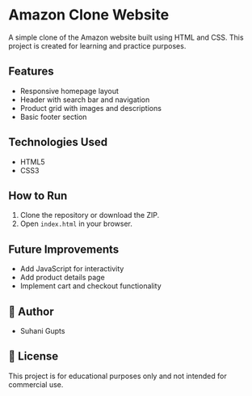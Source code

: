 # Amazon Clone Website

A simple clone of the Amazon website built using HTML and CSS. This project is created for learning and practice purposes.

##  Features

- Responsive homepage layout
- Header with search bar and navigation
- Product grid with images and descriptions
- Basic footer section

##  Technologies Used

- HTML5
- CSS3

##  How to Run

1. Clone the repository or download the ZIP.
2. Open `index.html` in your browser.

## Future Improvements

- Add JavaScript for interactivity
- Add product details page
- Implement cart and checkout functionality

## 🧑 Author

- Suhani Gupts

## 📄 License

This project is for educational purposes only and not intended for commercial use.


